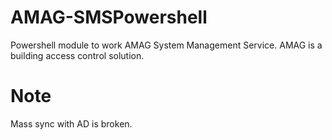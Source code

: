 AMAG-SMSPowershell
==================

Powershell module to work AMAG System Management Service.  AMAG is a building access control solution.

# Note
Mass sync with AD is broken.
